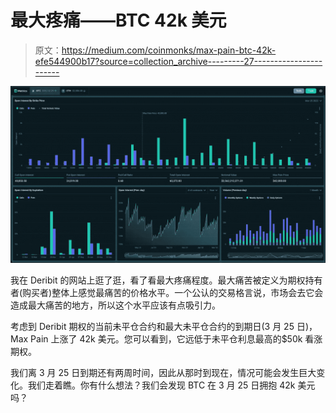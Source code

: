 # 最大疼痛——BTC 42k 美元

> 原文：<https://medium.com/coinmonks/max-pain-btc-42k-efe544900b17?source=collection_archive---------27----------------------->

![](img/aa3d8fc3a17b00ef20485512dd873f87.png)

我在 Deribit 的网站上逛了逛，看了看最大疼痛程度。最大痛苦被定义为期权持有者(购买者)整体上感觉最痛苦的价格水平。一个公认的交易格言说，市场会去它会造成最大痛苦的地方，所以这个水平应该有点吸引力。

考虑到 Deribit 期权的当前未平仓合约和最大未平仓合约的到期日(3 月 25 日)，Max Pain 上涨了 42k 美元。您可以看到，它远低于未平仓利息最高的$50k 看涨期权。

我们离 3 月 25 日到期还有两周时间，因此从那时到现在，情况可能会发生巨大变化。我们走着瞧。你有什么想法？我们会发现 BTC 在 3 月 25 日拥抱 42k 美元吗？